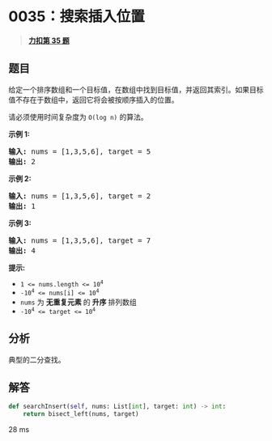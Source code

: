 # 0035：搜索插入位置


> <u>**[力扣第 35 题](https://leetcode.cn/problems/search-insert-position/)**</u>

## 题目

<p>给定一个排序数组和一个目标值，在数组中找到目标值，并返回其索引。如果目标值不存在于数组中，返回它将会被按顺序插入的位置。</p>

<p>请必须使用时间复杂度为 <code>O(log n)</code> 的算法。</p>



<p><strong>示例 1:</strong></p>

<pre>
<strong>输入:</strong> nums = [1,3,5,6], target = 5
<strong>输出:</strong> 2
</pre>

<p><strong>示例 2:</strong></p>

<pre>
<strong>输入:</strong> nums = [1,3,5,6], target = 2
<strong>输出:</strong> 1
</pre>

<p><strong>示例 3:</strong></p>

<pre>
<strong>输入:</strong> nums = [1,3,5,6], target = 7
<strong>输出:</strong> 4
</pre>



<p><strong>提示:</strong></p>

<ul>
<li><code>1 &lt;= nums.length &lt;= 10<sup>4</sup></code></li>
<li><code>-10<sup>4</sup> &lt;= nums[i] &lt;= 10<sup>4</sup></code></li>
<li><code>nums</code> 为 <strong>无重复元素 </strong>的 <strong>升序 </strong>排列数组</li>
<li><code>-10<sup>4</sup> &lt;= target &lt;= 10<sup>4</sup></code></li>
</ul>


## 分析 

典型的二分查找。

## 解答

```python
def searchInsert(self, nums: List[int], target: int) -> int:
	return bisect_left(nums, target)
```
28 ms


